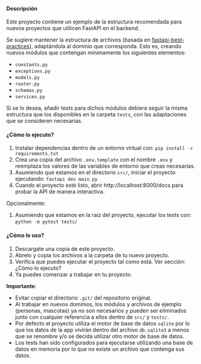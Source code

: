 #### Descripción

Este proyecto contiene un ejemplo de la estructura recomendada para nuevos proyectos que utilicen FastAPI en el backend. 

Se sugiere mantener la estructura de archivos (basada en [fastapi-best-practices](https://github.com/zhanymkanov/fastapi-best-practices)), adaptándola al dominio que corresponda. Esto es, creando nuevos módulos que contengan mínimamente los siguientes elementos:

*  `constants.py`
*  `exceptions.py`
*  `models.py`
*  `router.py`
*  `schemas.py`
*  `services.py`

Si se lo desea, añadir tests para dichos módulos debiera seguir la misma estructura que los disponibles en la carpeta `tests`, con las adaptaciones que se consideren necesarias.

#### ¿Cómo lo ejecuto?

1. Instalar dependencias dentro de un entorno virtual con: `pip install -r requirements.txt`
2. Crea una copia del archivo `.env.template` con el nombre `.env` y reemplaza los valores de las variables de entorno que creas necesarias.
3. Asumiendo que estamos en el directorio `src/`, iniciar el proyecto ejecutando: `fastapi dev main.py`
4. Cuando el proyecto esté listo, abrir http://localhost:8000/docs para probar la API de manera interactiva.

Opcionalmente:
1. Asumiendo que estamos en la raíz del proyecto, ejecutar los tests con: `python -m pytest tests/`

#### ¿Cómo lo uso?

1. Descargate una copia de este proyecto.
2. Abrelo y copia los archivos a la carpeta de tu nuevo proyecto.
3. Verifica que puedes ejecutar el proyecto tal como está. Ver sección: ¿Cómo lo ejecuto?
4. Ya puedes comenzar a trabajar en tu proyecto.

**Importante**: 
* Evitar copiar el directorio `.git/` del repositorio original.
* Al trabajar en nuevos dominios, los módulos y archivos de ejemplo (personas, mascotas) ya no son necesarios y pueden ser eliminados junto con cualquier referencia a ellos dentro de `src/` y `tests/`.
* Por defecto el proyecto utiliza el motor de base de datos `sqlite` por lo que los datos de la app vivirán dentro del archivo `db.sqlite3` a menos que se renombre y/o se decida utilizar otro motor de base de datos.
* Los tests han sido configurados para ejecutarse utilizando una base de datos en memoria por lo que no existe un archivo que contenga sus datos. 